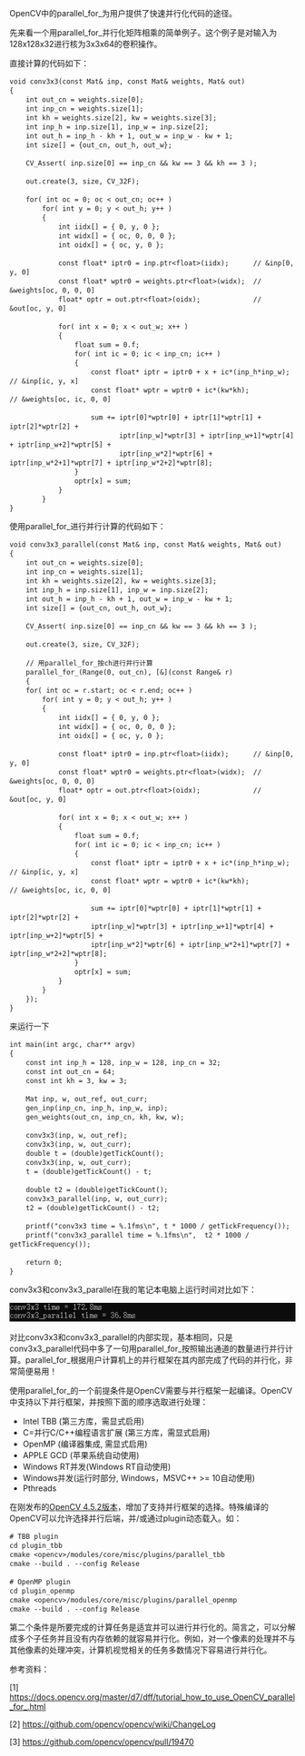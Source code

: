 OpenCV中的parallel_for_为用户提供了快速并行化代码的途径。

先来看一个用parallel_for_并行化矩阵相乘的简单例子。这个例子是对输入为128x128x32进行核为3x3x64的卷积操作。

直接计算的代码如下：

```
void conv3x3(const Mat& inp, const Mat& weights, Mat& out)
{
    int out_cn = weights.size[0];
    int inp_cn = weights.size[1];
    int kh = weights.size[2], kw = weights.size[3];
    int inp_h = inp.size[1], inp_w = inp.size[2];
    int out_h = inp_h - kh + 1, out_w = inp_w - kw + 1;
    int size[] = {out_cn, out_h, out_w};

    CV_Assert( inp.size[0] == inp_cn && kw == 3 && kh == 3 );

    out.create(3, size, CV_32F);

    for( int oc = 0; oc < out_cn; oc++ )
        for( int y = 0; y < out_h; y++ )
        {
            int iidx[] = { 0, y, 0 };
            int widx[] = { oc, 0, 0, 0 };
            int oidx[] = { oc, y, 0 };

            const float* iptr0 = inp.ptr<float>(iidx);      // &inp[0, y, 0]
            const float* wptr0 = weights.ptr<float>(widx);  // &weights[oc, 0, 0, 0]
            float* optr = out.ptr<float>(oidx);             // &out[oc, y, 0]

            for( int x = 0; x < out_w; x++ )
            {
                float sum = 0.f;
                for( int ic = 0; ic < inp_cn; ic++ )
                {
                    const float* iptr = iptr0 + x + ic*(inp_h*inp_w);   // &inp[ic, y, x]
                    const float* wptr = wptr0 + ic*(kw*kh);             // &weights[oc, ic, 0, 0]

                    sum += iptr[0]*wptr[0] + iptr[1]*wptr[1] + iptr[2]*wptr[2] +
                           iptr[inp_w]*wptr[3] + iptr[inp_w+1]*wptr[4] + iptr[inp_w+2]*wptr[5] +
                           iptr[inp_w*2]*wptr[6] + iptr[inp_w*2+1]*wptr[7] + iptr[inp_w*2+2]*wptr[8];
                }
                optr[x] = sum;
            }
        }
}
```

使用parallel_for_进行并行计算的代码如下：

```
void conv3x3_parallel(const Mat& inp, const Mat& weights, Mat& out)
{
    int out_cn = weights.size[0];
    int inp_cn = weights.size[1];
    int kh = weights.size[2], kw = weights.size[3];
    int inp_h = inp.size[1], inp_w = inp.size[2];
    int out_h = inp_h - kh + 1, out_w = inp_w - kw + 1;
    int size[] = {out_cn, out_h, out_w};

    CV_Assert( inp.size[0] == inp_cn && kw == 3 && kh == 3 );

    out.create(3, size, CV_32F);

    // 用parallel_for_按ch进行并行计算
    parallel_for_(Range(0, out_cn), [&](const Range& r)
    {
    for( int oc = r.start; oc < r.end; oc++ )
        for( int y = 0; y < out_h; y++ )
        {
            int iidx[] = { 0, y, 0 };
            int widx[] = { oc, 0, 0, 0 };
            int oidx[] = { oc, y, 0 };

            const float* iptr0 = inp.ptr<float>(iidx);      // &inp[0, y, 0]
            const float* wptr0 = weights.ptr<float>(widx);  // &weights[oc, 0, 0, 0]
            float* optr = out.ptr<float>(oidx);             // &out[oc, y, 0]

            for( int x = 0; x < out_w; x++ )
            {
                float sum = 0.f;
                for( int ic = 0; ic < inp_cn; ic++ )
                {
                    const float* iptr = iptr0 + x + ic*(inp_h*inp_w);   // &inp[ic, y, x]
                    const float* wptr = wptr0 + ic*(kw*kh);             // &weights[oc, ic, 0, 0]

                    sum += iptr[0]*wptr[0] + iptr[1]*wptr[1] + iptr[2]*wptr[2] +
                    iptr[inp_w]*wptr[3] + iptr[inp_w+1]*wptr[4] + iptr[inp_w+2]*wptr[5] +
                    iptr[inp_w*2]*wptr[6] + iptr[inp_w*2+1]*wptr[7] + iptr[inp_w*2+2]*wptr[8];
                }
                optr[x] = sum;
            }
        }
    });
}
```

来运行一下

```
int main(int argc, char** argv)
{
    const int inp_h = 128, inp_w = 128, inp_cn = 32;
    const int out_cn = 64;
    const int kh = 3, kw = 3;

    Mat inp, w, out_ref, out_curr;
    gen_inp(inp_cn, inp_h, inp_w, inp);
    gen_weights(out_cn, inp_cn, kh, kw, w);

    conv3x3(inp, w, out_ref);
    conv3x3(inp, w, out_curr);
    double t = (double)getTickCount();
    conv3x3(inp, w, out_curr);
    t = (double)getTickCount() - t;

    double t2 = (double)getTickCount();
    conv3x3_parallel(inp, w, out_curr);
    t2 = (double)getTickCount() - t2;

    printf("conv3x3 time = %.1fms\n", t * 1000 / getTickFrequency());
    printf("conv3x3_parallel time = %.1fms\n",  t2 * 1000 / getTickFrequency());

    return 0;
}    
```

conv3x3和conv3x3_parallel在我的笔记本电脑上运行时间对比如下：

![](./imgs/7.png)

对比conv3x3和conv3x3_parallel的内部实现，基本相同，只是conv3x3_parallel代码中多了一句用parallel_for_按照输出通道的数量进行并行计算。parallel_for_根据用户计算机上的并行框架在其内部完成了代码的并行化，非常简便易用！

使用parallel_for_的一个前提条件是OpenCV需要与并行框架一起编译。OpenCV中支持以下并行框架，并按照下面的顺序选取进行处理：

- Intel TBB (第三方库，需显式启用)
- C=并行C/C++编程语言扩展 (第三方库，需显式启用)
- OpenMP (编译器集成, 需显式启用)
- APPLE GCD (苹果系统自动使用)
- Windows RT并发(Windows RT自动使用)
- Windows并发(运行时部分, Windows，MSVC++ >= 10自动使用)
- Pthreads 

在刚发布的[OpenCV 4.5.2版本](http://mp.weixin.qq.com/s?__biz=MjM5NTE3NjY5MA==&mid=2247485520&idx=1&sn=fbdcafdbdecb75cb327cbc91f280960d&chksm=a6fdc1cd918a48dbcd156126656c8c6a5c29618bf57669d1d5045573b3d7cc6e911b978967e6&scene=21#wechat_redirect)，增加了支持并行框架的选择。特殊编译的OpenCV可以允许选择并行后端，并/或通过plugin动态载入。如：

```
# TBB plugin
cd plugin_tbb
cmake <opencv>/modules/core/misc/plugins/parallel_tbb
cmake --build . --config Release

# OpenMP plugin
cd plugin_openmp
cmake <opencv>/modules/core/misc/plugins/parallel_openmp
cmake --build . --config Release
```

第二个条件是所要完成的计算任务是适宜并可以进行并行化的。简言之，可以分解成多个子任务并且没有内存依赖的就容易并行化。例如，对一个像素的处理并不与其他像素的处理冲突，计算机视觉相关的任务多数情况下容易进行并行化。

参考资料：

[1] https://docs.opencv.org/master/d7/dff/tutorial_how_to_use_OpenCV_parallel_for_.html

[2] https://github.com/opencv/opencv/wiki/ChangeLog

[3] https://github.com/opencv/opencv/pull/19470